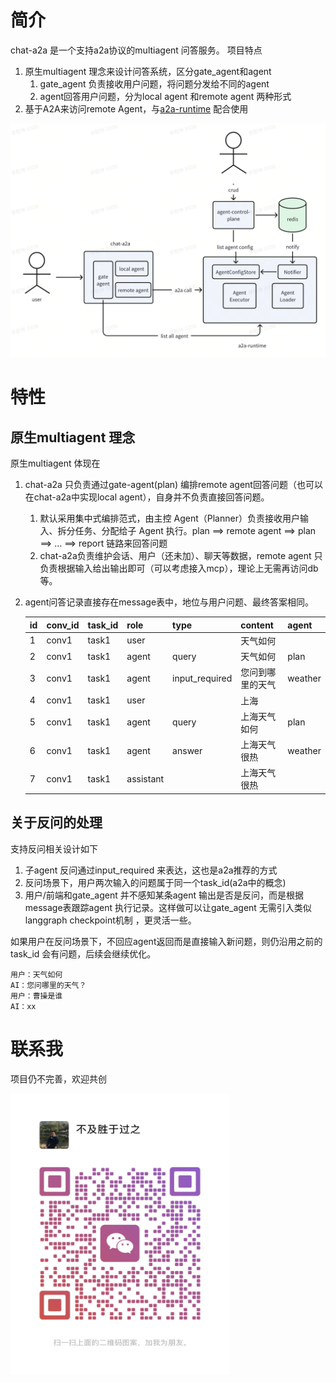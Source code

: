 # 简介

chat-a2a 是一个支持a2a协议的multiagent 问答服务。 项目特点

1. 原生multiagent 理念来设计问答系统，区分gate_agent和agent
    1. gate_agent 负责接收用户问题，将问题分发给不同的agent
    2. agent回答用户问题，分为local agent 和remote agent 两种形式
2. 基于A2A来访问remote Agent，与[a2a-runtime](https://github.com/qiankunli/a2a-runtime) 配合使用

<img src="assets/overview.png" alt="overview"/>

# 特性

## 原生multiagent 理念

原生multiagent 体现在

1. chat-a2a 只负责通过gate-agent(plan) 编排remote agent回答问题（也可以在chat-a2a中实现local agent），自身并不负责直接回答问题。
   1. 默认采用集中式编排范式，由主控 Agent（Planner）负责接收用户输入、拆分任务、分配给子 Agent 执行。plan ==> remote agent ==> plan ==> ... ==> report 链路来回答问题
   2. chat-a2a负责维护会话、用户（还未加）、聊天等数据，remote agent 只负责根据输入给出输出即可（可以考虑接入mcp），理论上无需再访问db等。
3. agent问答记录直接存在message表中，地位与用户问题、最终答案相同。

   |id|conv_id|task_id|role|type|content|agent|
   |---|---|---|---|---|---|---|
   |1|conv1|task1|user||天气如何||
   |2|conv1|task1|agent|query|天气如何|plan|
   |3|conv1|task1|agent|input_required|您问到哪里的天气|weather|
   |4|conv1|task1|user||上海||
   |5|conv1|task1|agent|query|上海天气如何|plan|
   |6|conv1|task1|agent|answer|上海天气很热|weather|
   |7|conv1|task1|assistant||上海天气很热||


## 关于反问的处理

支持反问相关设计如下

1. 子agent 反问通过input_required 来表达，这也是a2a推荐的方式
2. 反问场景下，用户两次输入的问题属于同一个task_id(a2a中的概念)
3. 用户/前端和gate_agent 并不感知某条agent 输出是否是反问，而是根据message表跟踪agent 执行记录。这样做可以让gate_agent
   无需引入类似langgraph checkpoint机制 ，更灵活一些。

如果用户在反问场景下，不回应agent返回而是直接输入新问题，则仍沿用之前的task_id 会有问题，后续会继续优化。

```
用户：天气如何
AI：您问哪里的天气？
用户：曹操是谁
AI：xx
```

# 联系我

项目仍不完善，欢迎共创

<img src="assets/wechat-qrcode.jpg" alt="WeChat QR Code" width="350" height="450"/>